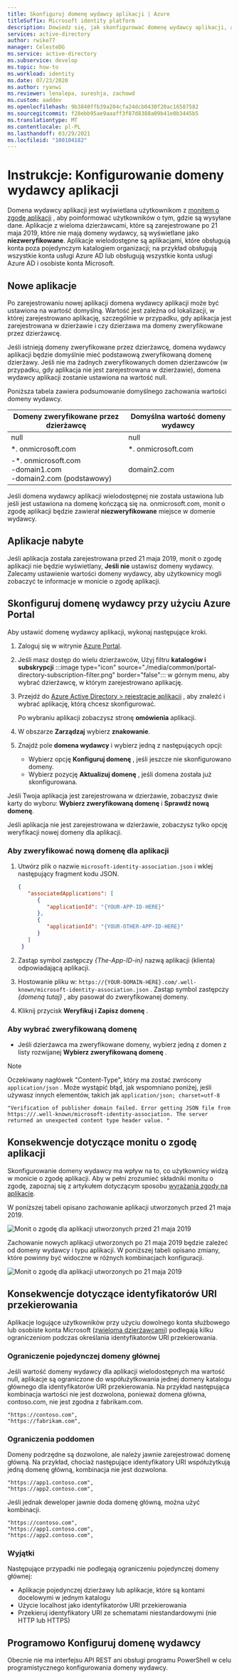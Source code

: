 ```yaml
---
title: Skonfiguruj domenę wydawcy aplikacji | Azure
titleSuffix: Microsoft identity platform
description: Dowiedz się, jak skonfigurować domenę wydawcy aplikacji, aby umożliwić użytkownikom zapoznanie się z informacjami o tym, gdzie są wysyłane.
services: active-directory
author: rwike77
manager: CelesteDG
ms.service: active-directory
ms.subservice: develop
ms.topic: how-to
ms.workload: identity
ms.date: 07/23/2020
ms.author: ryanwi
ms.reviewer: lenalepa, sureshja, zachowd
ms.custom: aaddev
ms.openlocfilehash: 9b3840ffb39a204cfa24dcb0430f20ac16587582
ms.sourcegitcommit: f28ebb95ae9aaaff3f87d8388a09b41e0b3445b5
ms.translationtype: MT
ms.contentlocale: pl-PL
ms.lasthandoff: 03/29/2021
ms.locfileid: "100104182"
---
```

# <a name="how-to-configure-an-applications-publisher-domain"></a>Instrukcje: Konfigurowanie domeny wydawcy aplikacji

Domena wydawcy aplikacji jest wyświetlana użytkownikom z [monitem o zgodę aplikacji](application-consent-experience.md) , aby poinformować użytkowników o tym, gdzie są wysyłane dane. Aplikacje z wieloma dzierżawcami, które są zarejestrowane po 21 maja 2019, które nie mają domeny wydawcy, są wyświetlane jako **niezweryfikowane**. Aplikacje wielodostępne są aplikacjami, które obsługują konta poza pojedynczym katalogiem organizacji; na przykład obsługują wszystkie konta usługi Azure AD lub obsługują wszystkie konta usługi Azure AD i osobiste konta Microsoft.

## <a name="new-applications"></a>Nowe aplikacje

Po zarejestrowaniu nowej aplikacji domena wydawcy aplikacji może być ustawiona na wartość domyślną. Wartość jest zależna od lokalizacji, w której zarejestrowano aplikację, szczególnie w przypadku, gdy aplikacja jest zarejestrowana w dzierżawie i czy dzierżawa ma domeny zweryfikowane przez dzierżawcę.

Jeśli istnieją domeny zweryfikowane przez dzierżawcę, domena wydawcy aplikacji będzie domyślnie mieć podstawową zweryfikowaną domenę dzierżawy. Jeśli nie ma żadnych zweryfikowanych domen dzierżawców (w przypadku, gdy aplikacja nie jest zarejestrowana w dzierżawie), domena wydawcy aplikacji zostanie ustawiona na wartość null.

Poniższa tabela zawiera podsumowanie domyślnego zachowania wartości domeny wydawcy.  

| Domeny zweryfikowane przez dzierżawcę | Domyślna wartość domeny wydawcy |
|-------------------------|----------------------------|
| null | null |
| *. onmicrosoft.com | *. onmicrosoft.com |
| -*. onmicrosoft.com<br/>-domain1.com<br/>-domain2.com (podstawowy) | domain2.com |

Jeśli domena wydawcy aplikacji wielodostępnej nie została ustawiona lub jeśli jest ustawiona na domenę kończącą się na. onmicrosoft.com, monit o zgodę aplikacji będzie zawierał **niezweryfikowane** miejsce w domenie wydawcy.

## <a name="grandfathered-applications"></a>Aplikacje nabyte

Jeśli aplikacja została zarejestrowana przed 21 maja 2019, monit o zgodę aplikacji nie będzie wyświetlany, **Jeśli nie** ustawisz domeny wydawcy. Zalecamy ustawienie wartości domeny wydawcy, aby użytkownicy mogli zobaczyć te informacje w monicie o zgodę aplikacji.

## <a name="configure-publisher-domain-using-the-azure-portal"></a>Skonfiguruj domenę wydawcy przy użyciu Azure Portal

Aby ustawić domenę wydawcy aplikacji, wykonaj następujące kroki.

1. Zaloguj się w witrynie <a href="https://portal.azure.com/" target="_blank">Azure Portal</a>.
1. Jeśli masz dostęp do wielu dzierżawców, Użyj filtru **katalogów i subskrypcji** :::image type="icon" source="./media/common/portal-directory-subscription-filter.png" border="false"::: w górnym menu, aby wybrać dzierżawcę, w którym zarejestrowano aplikację.
1. Przejdź do [Azure Active Directory > rejestracje aplikacji](https://go.microsoft.com/fwlink/?linkid=2083908) , aby znaleźć i wybrać aplikację, którą chcesz skonfigurować.

   Po wybraniu aplikacji zobaczysz stronę **omówienia** aplikacji.
1. W obszarze **Zarządzaj** wybierz **znakowanie**.
1. Znajdź pole **domena wydawcy** i wybierz jedną z następujących opcji:

   - Wybierz opcję **Konfiguruj domenę** , jeśli jeszcze nie skonfigurowano domeny.
   - Wybierz pozycję **Aktualizuj domenę** , jeśli domena została już skonfigurowana.

Jeśli Twoja aplikacja jest zarejestrowana w dzierżawie, zobaczysz dwie karty do wyboru: **Wybierz zweryfikowaną domenę** i **Sprawdź nową domenę**.

Jeśli aplikacja nie jest zarejestrowana w dzierżawie, zobaczysz tylko opcję weryfikacji nowej domeny dla aplikacji.

### <a name="to-verify-a-new-domain-for-your-app"></a>Aby zweryfikować nową domenę dla aplikacji

1. Utwórz plik o nazwie `microsoft-identity-association.json` i wklej następujący fragment kodu JSON.

   ```json
   {
      "associatedApplications": [
         {
            "applicationId": "{YOUR-APP-ID-HERE}"
         },
         {
            "applicationId": "{YOUR-OTHER-APP-ID-HERE}"
         }
      ]
    }
   ```

1. Zastąp symbol zastępczy *{The-App-ID-in}* nazwą aplikacji (klienta) odpowiadającą aplikacji.

1. Hostowanie pliku w: `https://{YOUR-DOMAIN-HERE}.com/.well-known/microsoft-identity-association.json` . Zastąp symbol zastępczy *{domeną tutaj}* , aby pasował do zweryfikowanej domeny.

1. Kliknij przycisk **Weryfikuj i Zapisz domenę** .

### <a name="to-select-a-verified-domain"></a>Aby wybrać zweryfikowaną domenę

- Jeśli dzierżawca ma zweryfikowane domeny, wybierz jedną z domen z listy rozwijanej **Wybierz zweryfikowaną domenę** .

>[!Note]
> Oczekiwany nagłówek "Content-Type", który ma zostać zwrócony `application/json` . Może wystąpić błąd, jak wspomniano poniżej, jeśli używasz innych elementów, takich jak `application/json; charset=utf-8` 
> 
>``` "Verification of publisher domain failed. Error getting JSON file from https:///.well-known/microsoft-identity-association. The server returned an unexpected content type header value. " ```
>

## <a name="implications-on-the-app-consent-prompt"></a>Konsekwencje dotyczące monitu o zgodę aplikacji

Skonfigurowanie domeny wydawcy ma wpływ na to, co użytkownicy widzą w monicie o zgodę aplikacji. Aby w pełni zrozumieć składniki monitu o zgodę, zapoznaj się z artykułem dotyczącym sposobu [wyrażania zgody na aplikacje](application-consent-experience.md).

W poniższej tabeli opisano zachowanie aplikacji utworzonych przed 21 maja 2019.

![Monit o zgodę dla aplikacji utworzonych przed 21 maja 2019](./media/howto-configure-publisher-domain/old-app-behavior-table.png)

Zachowanie nowych aplikacji utworzonych po 21 maja 2019 będzie zależeć od domeny wydawcy i typu aplikacji. W poniższej tabeli opisano zmiany, które powinny być widoczne w różnych kombinacjach konfiguracji.

![Monit o zgodę dla aplikacji utworzonych po 21 maja 2019](./media/howto-configure-publisher-domain/new-app-behavior-table.png)

## <a name="implications-on-redirect-uris"></a>Konsekwencje dotyczące identyfikatorów URI przekierowania

Aplikacje logujące użytkowników przy użyciu dowolnego konta służbowego lub osobiste konta Microsoft (z[wieloma dzierżawcami](single-and-multi-tenant-apps.md)) podlegają kilku ograniczeniom podczas określania identyfikatorów URI przekierowania.

### <a name="single-root-domain-restriction"></a>Ograniczenie pojedynczej domeny głównej

Jeśli wartość domeny wydawcy dla aplikacji wielodostępnych ma wartość null, aplikacje są ograniczone do współużytkowania jednej domeny katalogu głównego dla identyfikatorów URI przekierowania. Na przykład następująca kombinacja wartości nie jest dozwolona, ponieważ domena główna, contoso.com, nie jest zgodna z fabrikam.com.

```
"https://contoso.com",
"https://fabrikam.com",
```

### <a name="subdomain-restrictions"></a>Ograniczenia poddomen

Domeny podrzędne są dozwolone, ale należy jawnie zarejestrować domenę główną. Na przykład, chociaż następujące identyfikatory URI współużytkują jedną domenę główną, kombinacja nie jest dozwolona.

```
"https://app1.contoso.com",
"https://app2.contoso.com",
```

Jeśli jednak deweloper jawnie doda domenę główną, można użyć kombinacji.

```
"https://contoso.com",
"https://app1.contoso.com",
"https://app2.contoso.com",
```

### <a name="exceptions"></a>Wyjątki

Następujące przypadki nie podlegają ograniczeniu pojedynczej domeny głównej:

- Aplikacje pojedynczej dzierżawy lub aplikacje, które są kontami docelowymi w jednym katalogu
- Użycie localhost jako identyfikatorów URI przekierowania
- Przekieruj identyfikatory URI ze schematami niestandardowymi (nie HTTP lub HTTPS)

## <a name="configure-publisher-domain-programmatically"></a>Programowo Konfiguruj domenę wydawcy

Obecnie nie ma interfejsu API REST ani obsługi programu PowerShell w celu programistycznego konfigurowania domeny wydawcy.
